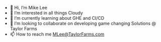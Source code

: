 - 👋 Hi, I’m Mike Lee
- 👀 I’m interested in all things Cloudy
- 🌱 I’m currently learning about GHE and CI/CD
- 💞️ I’m looking to collaborate on developing game changing Solutions @ Taylor Farms
- 📫 How to reach me MLee@TaylorFarms.com
<!---
mlee-tf/mlee-tf is a ✨ special ✨ repository because its `README.md` (this file) appears on your GitHub profile.
You can click the Preview link to take a look at your changes.
--->
